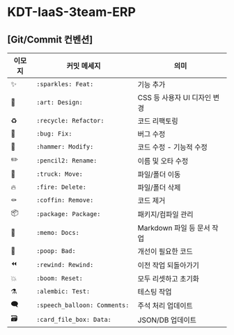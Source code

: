 # KDT-IaaS-3team-ERP

## [Git/Commit 컨벤션]

| 이모지 | 커밋 메세지 | 의미 |
|----------|----------------------------------|------------------------------|
| ✨      | `:sparkles: Feat: `               |  기능 추가 |
| 🎨      | `:art: Design: `                  |  CSS 등 사용자 UI 디자인 변경 |
| ♻️      | `:recycle: Refactor: `            |  코드 리팩토링 |
| 🐛      | `:bug: Fix: `                     |  버그 수정 |
| 🔨      | `:hammer: Modify: `               |  코드 수정 - 기능적 수정 |
| ✏️      | `:pencil2: Rename: `              |  이름 및 오타 수정 |
| 🚚      | `:truck: Move: `                  |  파일/폴더 이동 |
| 🔥      | `:fire: Delete: `                 |  파일/폴더 삭제 |
| ⚰️      | `:coffin: Remove: `               |  코드 제거 |
| 📦      | `:package: Package: `             |  패키지/컴파일 관리 |
| 📝      | `:memo: Docs: `                   |  Markdown 파일 등 문서 작업 |
| 💩      | `:poop: Bad: `                    |  개선이 필요한 코드 |
| ⏪      | `:rewind: Rewind: `              |  이전 작업 되돌아가기 |
| 💥      | `:boom: Reset: `                  |  모두 리셋하고 초기화 |
| ⚗️      | `:alembic: Test: `                |  테스팅 작업 |
| 🗨️      | `:speech_balloon: Comments: `     | 주석 처리 업데이트 |
| 🗃️      | `:card_file_box: Data: `          | JSON/DB 업데이트 |

